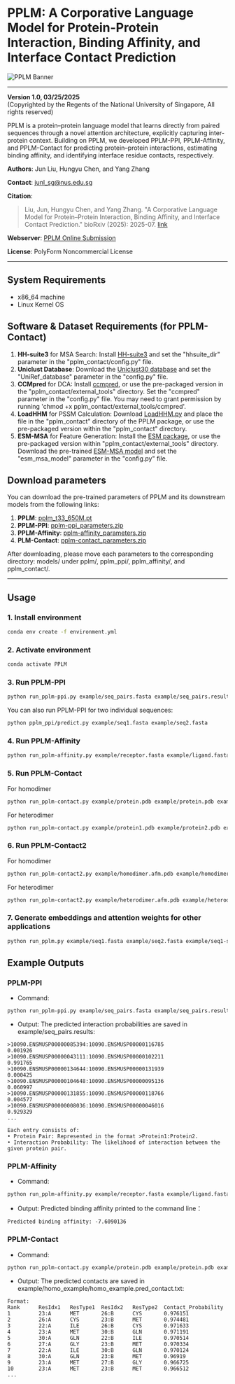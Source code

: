 
# PPLM: A Corporative Language Model for Protein-Protein Interaction, Binding Affinity, and Interface Contact Prediction

![PPLM Banner](https://zhanggroup.org/PPLM/img/pplm_pipeline.png)

---

**Version 1.0, 03/25/2025**  
(Copyrighted by the Regents of the National University of Singapore, All rights reserved)

PPLM is a protein–protein language model that learns directly from paired sequences through a novel
attention architecture, explicitly capturing inter-protein context. Building on PPLM, we developed
PPLM-PPI, PPLM-Affinity, and PPLM-Contact for predicting protein–protein interactions, estimating
binding affinity, and identifying interface residue contacts, respectively.

**Authors**: Jun Liu, Hungyu Chen, and Yang Zhang

**Contact**: junl_sg@nus.edu.sg

**Citation**:  
> Liu, Jun, Hungyu Chen, and Yang Zhang. "A Corporative Language Model for Protein–Protein Interaction, Binding Affinity, and Interface Contact Prediction." bioRxiv (2025): 2025-07. [link](https://www.biorxiv.org/content/10.1101/2025.07.07.663595v1)

**Webserver**: [PPLM Online Submission](https://zhanggroup.org/PPLM/)  

**License**: PolyForm Noncommercial License

---

## System Requirements
- x86_64 machine
- Linux Kernel OS

## Software & Dataset Requirements (for PPLM-Contact)
1. **HH-suite3** for MSA Search: Install [HH-suite3](https://github.com/soedinglab/hh-suite) and set the "hhsuite_dir" parameter in the "pplm_contact/config.py" file.
2. **Uniclust Database**: Download the [Uniclust30 database](http://wwwuser.gwdg.de/~compbiol/uniclust/2021_03/) and set the "UniRef_database" parameter in the "config.py" file.
3. **CCMpred** for DCA: Install [ccmpred](https://github.com/soedinglab/CCMpred), or use the pre-packaged version in the "pplm_contact/external_tools" directory. Set the "ccmpred" parameter in the "config.py" file. You may need to grant permission by running 'chmod +x pplm_contact/external_tools/ccmpred'.
4. **LoadHHM** for PSSM Calculation: Download [LoadHHM.py](https://github.com/j3xugit/RaptorX-Contact/blob/master/Common/LoadHHM.py) and place the file in the "pplm_contact" directory of the PPLM package, or use the pre-packaged version within the "pplm_contact" directory.
5. **ESM-MSA** for Feature Generation: Install the [ESM package](https://github.com/facebookresearch/esm), or use the pre-packaged version within "pplm_contact/external_tools" directory. Download the pre-trained [ESM-MSA model](https://dl.fbaipublicfiles.com/fair-esm/models/esm_msa1_t12_100M_UR50S.pt) and set the "esm_msa_model" parameter in the "config.py" file. 

## Download parameters
You can download the pre-trained parameters of PPLM and its downstream models from the following links:<br>
1. **PPLM**: [pplm_t33_650M.pt](https://1drv.ms/u/c/757b084e424e6c3f/EfSQ1FfvUFNInoQ52uCDFM8B74t3NKMZpSFeGjPLwJlqWA?e=XktDrg)<br>
2. **PPLM-PPI**: [pplm-ppi_parameters.zip](https://1drv.ms/u/c/757b084e424e6c3f/EVyGul5qevZLpKhwgA7yLyUBOy-Wj8mGVmQKlGs0vviLhQ?e=MceTXU)<br>
3. **PPLM-Affinity**: [pplm-affinity_parameters.zip](https://drive.google.com/file/d/19dB6-3UFoDW9Lz_Kmxk5gdHgAdvYTzyg/view?usp=drive_link)<br>
4. **PLM-Contact**: [pplm-contact_parameters.zip](https://onedrive.live.com/?id=%2Fpersonal%2F757b084e424e6c3f%2FDocuments%2FPPLM%2Fpplm%2Dcontact%5Fparameters%2Ezip&parent=%2Fpersonal%2F757b084e424e6c3f%2FDocuments%2FPPLM)<br>

After downloading, please move each parameters to the corresponding directory: models/ under pplm/, pplm_ppi/, pplm_affinity/, and pplm_contact/.

<!--
Run the download_parameter.sh script located in the models/ folder of pplm/, pplm_ppi/, pplm_affinity/, and pplm_contact/
```bash
cd pplm/models/ && bash download_model.sh
```
```bash
cd pplm_ppi/models/ && bash download_model.sh
```
```bash
cd pplm_affinity/models/ && bash download_model.sh 
```
```bash
cd pplm_contact/models/ && bash download_model.sh
```
-->
---

## Usage

### 1. Install environment
```bash
conda env create -f environment.yml
```
### 2. Activate environment
```bash
conda activate PPLM
```
### 3. Run PPLM-PPI
```bash
python run_pplm-ppi.py example/seq_pairs.fasta example/seq_pairs.results
```
You can also run PPLM-PPI for two individual sequences:
```bash
python pplm_ppi/predict.py example/seq1.fasta example/seq2.fasta
```
### 4. Run PPLM-Affinity
```bash
python run_pplm-affinity.py example/receptor.fasta example/ligand.fasta
```
### 5. Run PPLM-Contact
For homodimer
```bash
python run_pplm-contact.py example/protein.pdb example/protein.pdb example/homo_example
```
For heterodimer
```bash
python run_pplm-contact.py example/protein1.pdb example/protein2.pdb example/hetero_example
```
### 6. Run PPLM-Contact2
For homodimer
```bash
python run_pplm-contact2.py example/homodimer.afm.pdb example/homodimer.af3.pdb example/homodimer.dmf.pdb example/homo_example2
```
For heterodimer
```bash
python run_pplm-contact2.py example/heterodimer.afm.pdb example/heterodimer.af3.pdb example/heterodimer.dmf.pdb example/hetero_example2
```
### 7. Generate embeddings and attention weights for other applications
```bash
python run_pplm.py example/seq1.fasta example/seq2.fasta example/seq1-seq2.pplm.pkl
```

## Example Outputs

### PPLM-PPI
- Command:
```bash
python run_pplm-ppi.py example/seq_pairs.fasta example/seq_pairs.results
```
- Output: The predicted interaction probabilities are saved in example/seq_pairs.results:
```
>10090.ENSMUSP00000085394:10090.ENSMUSP00000116785
0.001926
>10090.ENSMUSP00000043111:10090.ENSMUSP00000102211
0.991765
>10090.ENSMUSP00000134644:10090.ENSMUSP00000131939
0.000425
>10090.ENSMUSP00000104648:10090.ENSMUSP00000095136
0.060997
>10090.ENSMUSP00000131855:10090.ENSMUSP00000118766
0.004577
>10090.ENSMUSP00000008036:10090.ENSMUSP00000046016
0.929329
...

Each entry consists of:
• Protein Pair: Represented in the format >Protein1:Protein2.
• Interaction Probability: The likelihood of interaction between the given protein pair.
```

### PPLM-Affinity
- Command:
```bash
python run_pplm-affinity.py example/receptor.fasta example/ligand.fasta
```
- Output: Predicted binding affinity printed to the command line：
```
Predicted binding affinity: -7.6090136
```

### PPLM-Contact
- Command:
```bash
python run_pplm-contact.py example/protein.pdb example/protein.pdb example/homo_example
```
- Output: The predicted contacts are saved in example/homo_example/homo_example.pred_contact.txt:
```
Format:
Rank      ResIdx1   ResType1  ResIdx2   ResType2  Contact_Probability
1         23:A      MET       26:B      CYS       0.976151
2         26:A      CYS       23:B      MET       0.974481
3         22:A      ILE       26:B      CYS       0.971633
4         23:A      MET       30:B      GLN       0.971191
5         30:A      GLN       22:B      ILE       0.970514
6         27:A      GLY       23:B      MET       0.970334
7         22:A      ILE       30:B      GLN       0.970124
8         30:A      GLN       23:B      MET       0.96919
9         23:A      MET       27:B      GLY       0.966725
10        23:A      MET       23:B      MET       0.966512
...
```

